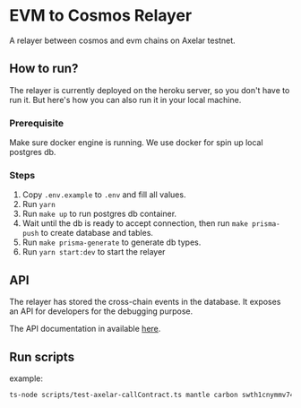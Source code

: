 # EVM to Cosmos Relayer

A relayer between cosmos and evm chains on Axelar testnet.

## How to run?

The relayer is currently deployed on the heroku server, so you don't have to run it. But here's how you can also run it in your local machine.

### Prerequisite

Make sure docker engine is running. We use docker for spin up local postgres db.

### Steps

1. Copy `.env.example` to `.env` and fill all values.
2. Run `yarn`
3. Run `make up` to run postgres db container.
4. Wait until the db is ready to accept connection, then run `make prisma-push` to create database and tables.
5. Run `make prisma-generate` to generate db types.
6. Run `yarn start:dev` to start the relayer

## API

The relayer has stored the cross-chain events in the database. It exposes an API for developers for the debugging purpose.

The API documentation in available [here](https://evm-cosmos-relayer-testnet.herokuapp.com/documentation).

## Run scripts

example:
```bash
ts-node scripts/test-axelar-callContract.ts mantle carbon swth1cnymmv74yff8llh2hlykx3wezcvmrmuqt44crd 0x0123
``` 
